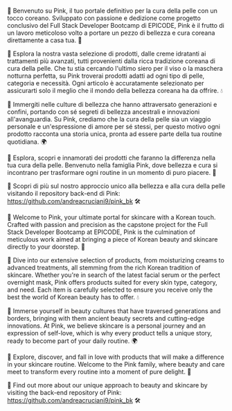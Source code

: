 
🌸 Benvenuto su Pink, il tuo portale definitivo per la cura della pelle con un tocco coreano. Sviluppato con passione e dedizione come progetto conclusivo del Full Stack Developer Bootcamp di EPICODE, Pink è il frutto di un lavoro meticoloso volto a portare un pezzo di bellezza e cura coreana direttamente a casa tua. 🌿

🔎 Esplora la nostra vasta selezione di prodotti, dalle creme idratanti ai trattamenti più avanzati, tutti provenienti dalla ricca tradizione coreana di cura della pelle. Che tu stia cercando l'ultimo siero per il viso o la maschera notturna perfetta, su Pink troverai prodotti adatti ad ogni tipo di pelle, categoria e necessità. Ogni articolo è accuratamente selezionato per assicurarti solo il meglio che il mondo della bellezza coreana ha da offrire. 💧

🚀 Immergiti nelle culture di bellezza che hanno attraversato generazioni e confini, portando con sé segreti di bellezza ancestrali e innovazioni all'avanguardia. Su Pink, crediamo che la cura della pelle sia un viaggio personale e un'espressione di amore per sé stessi, per questo motivo ogni prodotto racconta una storia unica, pronta ad essere parte della tua routine quotidiana. 🌍

🎉 Esplora, scopri e innamorati dei prodotti che faranno la differenza nella tua cura della pelle. Benvenuto nella famiglia Pink, dove bellezza e cura si incontrano per trasformare ogni routine in un momento di puro piacere. 🎉

📁 Scopri di più sul nostro approccio unico alla bellezza e alla cura della pelle visitando il repository back-end di Pink: https://github.com/andreacruciani9/pink_bk 🛠️


🌸 Welcome to Pink, your ultimate portal for skincare with a Korean touch. Crafted with passion and precision as the capstone project for the Full Stack Developer Bootcamp at EPICODE, Pink is the culmination of meticulous work aimed at bringing a piece of Korean beauty and skincare directly to your doorstep. 🌿

🔎 Dive into our extensive selection of products, from moisturizing creams to advanced treatments, all stemming from the rich Korean tradition of skincare. Whether you're in search of the latest facial serum or the perfect overnight mask, Pink offers products suited for every skin type, category, and need. Each item is carefully selected to ensure you receive only the best the world of Korean beauty has to offer. 💧

🚀 Immerse yourself in beauty cultures that have traversed generations and borders, bringing with them ancient beauty secrets and cutting-edge innovations. At Pink, we believe skincare is a personal journey and an expression of self-love, which is why every product tells a unique story, ready to become part of your daily routine. 🌍

🎉 Explore, discover, and fall in love with products that will make a difference in your skincare routine. Welcome to the Pink family, where beauty and care meet to transform every routine into a moment of pure delight. 🎉

📁 Find out more about our unique approach to beauty and skincare by visiting the back-end repository of Pink: https://github.com/andreacruciani9/pink_bk 🛠️
